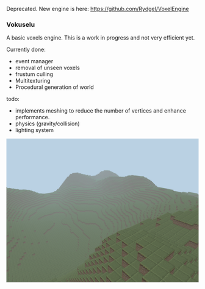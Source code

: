 Deprecated.
New engine is here: https://github.com/Rydgel/VoxelEngine

### Vokuselu

A basic voxels engine. This is a work in progress and not very
efficient yet.

Currently done:

* event manager
* removal of unseen voxels
* frustum culling
* Multitexturing
* Procedural generation of world

todo:
* implements meshing to reduce the number of vertices and enhance performance.
* physics (gravity/collision)
* lighting system

![img](screens/voxel.png)
